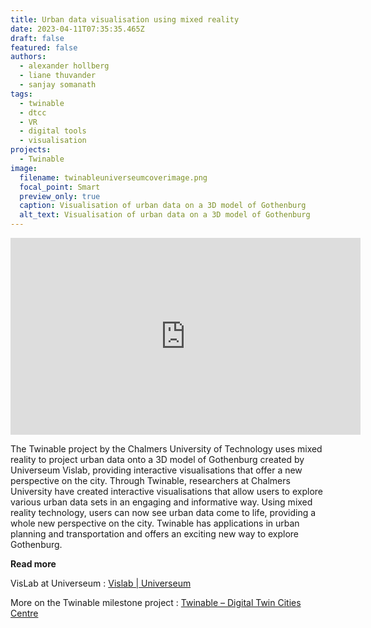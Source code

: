 ```yaml
---
title: Urban data visualisation using mixed reality
date: 2023-04-11T07:35:35.465Z
draft: false
featured: false
authors:
  - alexander hollberg
  - liane thuvander
  - sanjay somanath
tags:
  - twinable
  - dtcc
  - VR
  - digital tools
  - visualisation
projects:
  - Twinable
image:
  filename: twinableuniverseumcoverimage.png
  focal_point: Smart
  preview_only: true
  caption: Visualisation of urban data on a 3D model of Gothenburg
  alt_text: Visualisation of urban data on a 3D model of Gothenburg
---
```

<iframe width="560" height="315" src="https://www.youtube.com/embed/tN2_TJ1ZYhQ" title="YouTube video player" frameborder="0" allow="accelerometer; autoplay; clipboard-write; encrypted-media; gyroscope; picture-in-picture; web-share" allowfullscreen></iframe>

The Twinable project by the Chalmers University of Technology uses mixed reality to project urban data onto a 3D model of Gothenburg created by Universeum Vislab, providing interactive visualisations that offer a new perspective on the city. Through Twinable, researchers at Chalmers University have created interactive visualisations that allow users to explore various urban data sets in an engaging and informative way. Using mixed reality technology, users can now see urban data come to life, providing a whole new perspective on the city. Twinable has applications in urban planning and transportation and offers an exciting new way to explore Gothenburg.



**R﻿ead more**

VisLab at Universeum : [Vislab | Universeum](https://www.universeum.se/experiences/vislab/)

More on the Twinable milestone project : [Twinable – Digital Twin Cities Centre](https://dtcc.chalmers.se/twinable/)